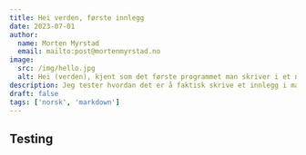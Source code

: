 ```yaml
---
title: Hei verden, første innlegg
date: 2023-07-01
author:
  name: Morten Myrstad
  email: mailto:post@mortenmyrstad.no
image:
  src: /img/hello.jpg
  alt: Hei (verden), kjent som det første programmet man skriver i et nytt programmeringsspråk
description: Jeg tester hvordan det er å faktisk skrive et innlegg i markdown (.md-filer) og om det blir seende bra ut til slutt.
draft: false
tags: ['norsk', 'markdown']
---
```


## Testing
